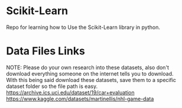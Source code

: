 # Scikit-Learn  
Repo for learning how to Use the Scikit-Learn library in python.  

# Data Files Links
NOTE: Please do your own research into these datasets, also don't download everything someone on the internet tells you to download.  
With this being said download these datasets, save them to a specific dataset folder so the file path is easy.  
https://archive.ics.uci.edu/dataset/19/car+evaluation  
https://www.kaggle.com/datasets/martinellis/nhl-game-data  

